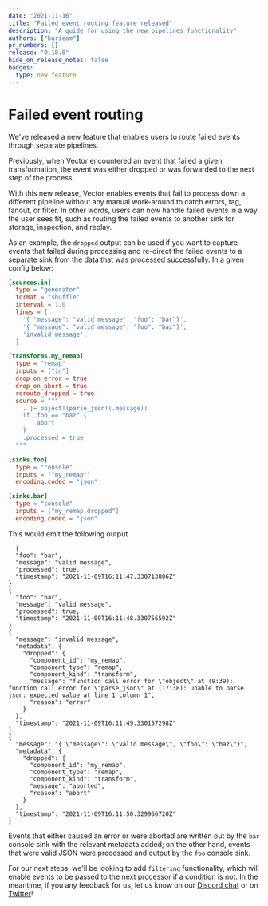 ```yaml
---
date: "2021-11-16"
title: "Failed event routing feature released"
description: "A guide for using the new pipelines functionality"
authors: ["barieom"]
pr_numbers: []
release: "0.18.0"
hide_on_release_notes: false
badges:
  type: new feature
---
```


# Failed event routing

We've released a new feature that enables users to route failed events through separate pipelines.

Previously, when Vector encountered an event that failed a given transformation, the event was either dropped or was forwarded to the next step of the process. 

With this new release, Vector enables events that fail to process down a different pipeline without any manual work-around to catch errors, tag, fanout, or filter. In other words, users can now handle failed events in a way the user sees fit, such as routing the failed events to another sink for storage, inspection, and replay. 

As an example, the `dropped` output can be used if you want to capture events that failed during processing and re-direct the failed events to a separate sink from the data that was processed successfully. In a given config below:

``` toml
[sources.in]
  type = "generator"
  format = "shuffle"
  interval = 1.0
  lines = [
    '{ "message": "valid message", "foo": "bar"}',
    '{ "message": "valid message", "foo": "baz"}',
    'invalid message',
  ]

[transforms.my_remap]
  type = "remap"
  inputs = ["in"]
  drop_on_error = true
  drop_on_abort = true
  reroute_dropped = true
  source = """
    . |= object!(parse_json!(.message))
    if .foo == "baz" {
        abort
    }
    .processed = true
  """

[sinks.foo]
  type = "console"
  inputs = ["my_remap"]
  encoding.codec = "json"

[sinks.bar]
  type = "console"
  inputs = ["my_remap.dropped"]
  encoding.codec = "json"
``` 

This would emit the following output
``` 
  {
  "foo": "bar",
  "message": "valid message",
  "processed": true,
  "timestamp": "2021-11-09T16:11:47.330713806Z"
}
{
  "foo": "bar",
  "message": "valid message",
  "processed": true,
  "timestamp": "2021-11-09T16:11:48.330756592Z"
}
{
  "message": "invalid message",
  "metadata": {
    "dropped": {
      "component_id": "my_remap",
      "component_type": "remap",
      "component_kind": "transform",
      "message": "function call error for \"object\" at (9:39): function call error for \"parse_json\" at (17:38): unable to parse json: expected value at line 1 column 1",
      "reason": "error"
    }
  },
  "timestamp": "2021-11-09T16:11:49.330157298Z"
}
{
  "message": "{ \"message\": \"valid message\", \"foo\": \"baz\"}",
  "metadata": {
    "dropped": {
      "component_id": "my_remap",
      "component_type": "remap",
      "component_kind": "transform",
      "message": "aborted",
      "reason": "abort"
    }
  },
  "timestamp": "2021-11-09T16:11:50.329966720Z"
}
```

Events that either caused an error or were aborted are written out by the `bar` console sink with the relevant metadata added; on the other hand, events that were valid JSON were processed and output by the `foo` console sink. 

For our next steps, we'll be looking to add `filtering` functionality, which will enable events to be passed to the next processor if a condition is not. In the meantime, if you any feedback for us, let us know on our [Discord chat][] or on [Twitter][]!


[Discord chat]: https://discord.com/invite/dX3bdkF
[Twitter]: https://twitter.com/vectordotdev
